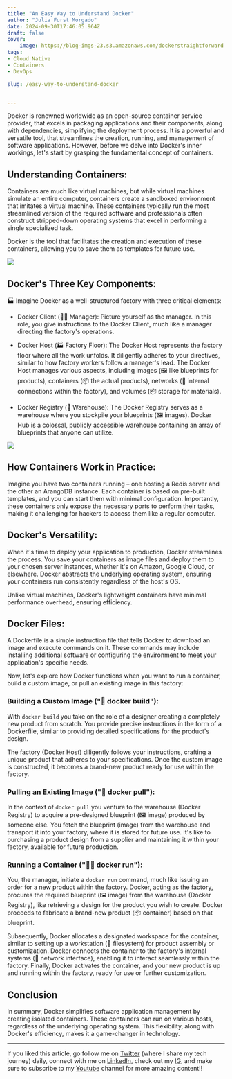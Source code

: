 ```yaml
---
title: "An Easy Way to Understand Docker"
author: "Julia Furst Morgado"
date: 2024-09-30T17:46:05.964Z
draft: false
cover:
    image: https://blog-imgs-23.s3.amazonaws.com/dockerstraightforward.png
tags: 
- Cloud Native
- Containers
- DevOps

slug: /easy-way-to-understand-docker


---
```


Docker is renowned worldwide as an open-source container service provider, that excels in packaging applications and their components, along with dependencies, simplifying the deployment process. It is a powerful and versatile tool, that streamlines the creation, running, and management of software applications. However, before we delve into Docker's inner workings, let's start by grasping the fundamental concept of containers.

## Understanding Containers:

Containers are much like virtual machines, but while virtual machines simulate an entire computer, containers create a sandboxed environment that imitates a virtual machine.
These containers typically run the most streamlined version of the required software and professionals often construct stripped-down operating systems that excel in performing a single specialized task.

Docker is the tool that facilitates the creation and execution of these containers, allowing you to save them as templates for future use.

![](https://blog-imgs-23.s3.amazonaws.com/vmvsdocker.png)

## Docker's Three Key Components:

🏭 Imagine Docker as a well-structured factory with three critical elements:

- Docker Client (👨‍💼 Manager): Picture yourself as the manager. In this role, you give instructions to the Docker Client, much like a manager directing the factory's operations.

- Docker Host (🏭 Factory Floor): The Docker Host represents the factory floor where all the work unfolds. It diligently adheres to your directives, similar to how factory workers follow a manager's lead. The Docker Host manages various aspects, including images (🖼️ like blueprints for products), containers (📦 the actual products), networks (🔗 internal connections within the factory), and volumes (📦 storage for materials).

- Docker Registry (🏬 Warehouse): The Docker Registry serves as a warehouse where you stockpile your blueprints (🖼️ images). Docker Hub is a colossal, publicly accessible warehouse containing an array of blueprints that anyone can utilize.

![](https://blog-imgs-23.s3.amazonaws.com/docker-commands.png)

## How Containers Work in Practice:

Imagine you have two containers running – one hosting a Redis server and the other an ArangoDB instance. Each container is based on pre-built templates, and you can start them with minimal configuration. Importantly, these containers only expose the necessary ports to perform their tasks, making it challenging for hackers to access them like a regular computer.

## Docker's Versatility:

When it's time to deploy your application to production, Docker streamlines the process. You save your containers as image files and deploy them to your chosen server instances, whether it's on Amazon, Google Cloud, or elsewhere. Docker abstracts the underlying operating system, ensuring your containers run consistently regardless of the host's OS.

Unlike virtual machines, Docker's lightweight containers have minimal performance overhead, ensuring efficiency.

## Docker Files:

A Dockerfile is a simple instruction file that tells Docker to download an image and execute commands on it. These commands may include installing additional software or configuring the environment to meet your application's specific needs.

Now, let's explore how Docker functions when you want to run a container, build a custom image, or pull an existing image in this factory:

### Building a Custom Image ("🔧 docker build"):

With `docker build` you take on the role of a designer creating a completely new product from scratch. You provide precise instructions in the form of a Dockerfile, similar to providing detailed specifications for the product's design.

The factory (Docker Host) diligently follows your instructions, crafting a unique product that adheres to your specifications. Once the custom image is constructed, it becomes a brand-new product ready for use within the factory.

### Pulling an Existing Image ("🚚 docker pull"):

In the context of `docker pull` you venture to the warehouse (Docker Registry) to acquire a pre-designed blueprint (🖼️ image) produced by someone else. You fetch the blueprint (image) from the warehouse and transport it into your factory, where it is stored for future use. It's like to purchasing a product design from a supplier and maintaining it within your factory, available for future production.

### Running a Container ("🏃‍♂️ docker run"):

You, the manager, initiate a `docker run` command, much like issuing an order for a new product within the factory. Docker, acting as the factory, procures the required blueprint (🖼️ image) from the warehouse (Docker Registry), like retrieving a design for the product you wish to create. Docker proceeds to fabricate a brand-new product (📦 container) based on that blueprint.

Subsequently, Docker allocates a designated workspace for the container, similar to setting up a workstation (🧰 filesystem) for product assembly or customization.
Docker connects the container to the factory's internal systems (🔌 network interface), enabling it to interact seamlessly within the factory.
Finally, Docker activates the container, and your new product is up and running within the factory, ready for use or further customization.


## Conclusion

In summary, Docker simplifies software application management by creating isolated containers. These containers can run on various hosts, regardless of the underlying operating system. This flexibility, along with Docker's efficiency, makes it a game-changer in technology. 

***
If you liked this article, go follow me on [Twitter](https://twitter.com/juliafmorgado) (where I share my tech journey) daily, connect with me on [LinkedIn](https://www.linkedin.com/in/juliafmorgado/), check out my [IG](https://www.instagram.com/juliafmorgado/), and make sure to subscribe to my [Youtube](https://www.youtube.com/c/JuliaFMorgado) channel for more amazing content!!
